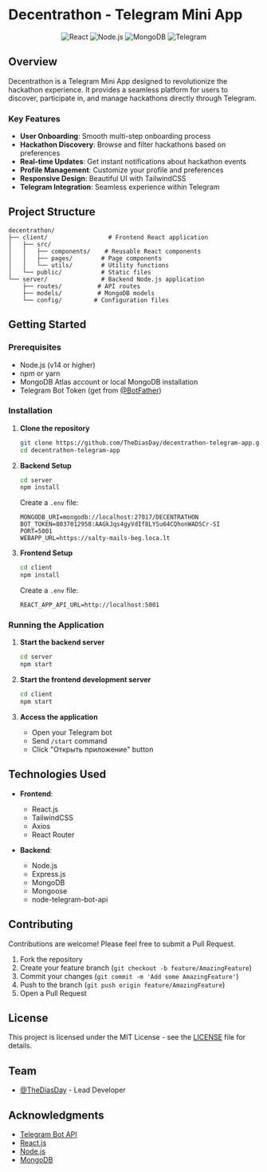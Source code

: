 # Decentrathon - Telegram Mini App

<div align="center">
  <img src="https://img.shields.io/badge/React-20232A?style=for-the-badge&logo=react&logoColor=61DAFB" alt="React" />
  <img src="https://img.shields.io/badge/Node.js-339933?style=for-the-badge&logo=nodedotjs&logoColor=white" alt="Node.js" />
  <img src="https://img.shields.io/badge/MongoDB-4EA94B?style=for-the-badge&logo=mongodb&logoColor=white" alt="MongoDB" />
  <img src="https://img.shields.io/badge/Telegram-2CA5E0?style=for-the-badge&logo=telegram&logoColor=white" alt="Telegram" />
</div>

## Overview

Decentrathon is a Telegram Mini App designed to revolutionize the hackathon experience. It provides a seamless platform for users to discover, participate in, and manage hackathons directly through Telegram.

### Key Features

- **User Onboarding**: Smooth multi-step onboarding process
- **Hackathon Discovery**: Browse and filter hackathons based on preferences
- **Real-time Updates**: Get instant notifications about hackathon events
- **Profile Management**: Customize your profile and preferences
- **Responsive Design**: Beautiful UI with TailwindCSS
- **Telegram Integration**: Seamless experience within Telegram

## Project Structure

```
decentrathon/
├── client/                 # Frontend React application
│   ├── src/
│   │   ├── components/    # Reusable React components
│   │   ├── pages/        # Page components
│   │   └── utils/        # Utility functions
│   └── public/           # Static files
└── server/               # Backend Node.js application
    ├── routes/          # API routes
    ├── models/          # MongoDB models
    └── config/         # Configuration files
```

## Getting Started

### Prerequisites

- Node.js (v14 or higher)
- npm or yarn
- MongoDB Atlas account or local MongoDB installation
- Telegram Bot Token (get from [@BotFather](https://t.me/BotFather))

### Installation

1. **Clone the repository**
   ```bash
   git clone https://github.com/TheDiasDay/decentrathon-telegram-app.git
   cd decentrathon-telegram-app
   ```

2. **Backend Setup**
   ```bash
   cd server
   npm install
   ```
   
   Create a `.env` file:
   ```
   MONGODB_URI=mongodb://localhost:27017/DECENTRATHON
   BOT_TOKEN=8037012958:AAGkJqs4gyVdIf8LYSu64CQhonWADSCr-SI
   PORT=5001
   WEBAPP_URL=https://salty-mails-beg.loca.lt
   ```

3. **Frontend Setup**
   ```bash
   cd client
   npm install
   ```
   
   Create a `.env` file:
   ```
   REACT_APP_API_URL=http://localhost:5001
   ```

### Running the Application

1. **Start the backend server**
   ```bash
   cd server
   npm start
   ```

2. **Start the frontend development server**
   ```bash
   cd client
   npm start
   ```

3. **Access the application**
   - Open your Telegram bot
   - Send `/start` command
   - Click "Открыть приложение" button

## Technologies Used

- **Frontend**:
  - React.js
  - TailwindCSS
  - Axios
  - React Router

- **Backend**:
  - Node.js
  - Express.js
  - MongoDB
  - Mongoose
  - node-telegram-bot-api

## Contributing

Contributions are welcome! Please feel free to submit a Pull Request.

1. Fork the repository
2. Create your feature branch (`git checkout -b feature/AmazingFeature`)
3. Commit your changes (`git commit -m 'Add some AmazingFeature'`)
4. Push to the branch (`git push origin feature/AmazingFeature`)
5. Open a Pull Request

## License

This project is licensed under the MIT License - see the [LICENSE](LICENSE) file for details.

## Team

- [@TheDiasDay](https://github.com/TheDiasDay) - Lead Developer

## Acknowledgments

- [Telegram Bot API](https://core.telegram.org/bots/api)
- [React.js](https://reactjs.org/)
- [Node.js](https://nodejs.org/)
- [MongoDB](https://www.mongodb.com/) 